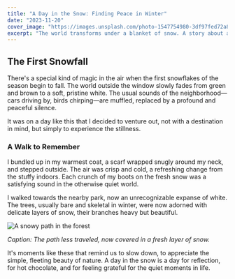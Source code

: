 ```yaml
---
title: "A Day in the Snow: Finding Peace in Winter"
date: "2023-11-20"
cover_image: "https://images.unsplash.com/photo-1547754980-3df97fed72a8?q=80&w=1470"
excerpt: "The world transforms under a blanket of snow. A story about a quiet day spent amidst the silent, beautiful winter landscape."
---
```


## The First Snowfall

There's a special kind of magic in the air when the first snowflakes of the season begin to fall. The world outside the window slowly fades from green and brown to a soft, pristine white. The usual sounds of the neighborhood—cars driving by, birds chirping—are muffled, replaced by a profound and peaceful silence.

It was on a day like this that I decided to venture out, not with a destination in mind, but simply to experience the stillness.

### A Walk to Remember

I bundled up in my warmest coat, a scarf wrapped snugly around my neck, and stepped outside. The air was crisp and cold, a refreshing change from the stuffy indoors. Each crunch of my boots on the fresh snow was a satisfying sound in the otherwise quiet world.

I walked towards the nearby park, now an unrecognizable expanse of white. The trees, usually bare and skeletal in winter, were now adorned with delicate layers of snow, their branches heavy but beautiful.

![A snowy path in the forest]([https://images.unsplash.com/photo-1483574983984-72b1a8d294a2?q=80&w=1470](https://images.unsplash.com/photo-1453473552141-5eb1510d09e2?w=500&auto=format&fit=crop&q=60&ixlib=rb-4.1.0&ixid=M3wxMjA3fDB8MHxzZWFyY2h8MTV8fFJlZCUyMFBhbmRhfGVufDB8fDB8fHww))

*Caption: The path less traveled, now covered in a fresh layer of snow.*

It's moments like these that remind us to slow down, to appreciate the simple, fleeting beauty of nature. A day in the snow is a day for reflection, for hot chocolate, and for feeling grateful for the quiet moments in life.
